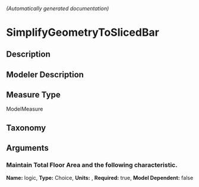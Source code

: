 

###### (Automatically generated documentation)

# SimplifyGeometryToSlicedBar

## Description


## Modeler Description


## Measure Type
ModelMeasure

## Taxonomy


## Arguments


### Maintain Total Floor Area and the following characteristic.

**Name:** logic,
**Type:** Choice,
**Units:** ,
**Required:** true,
**Model Dependent:** false




